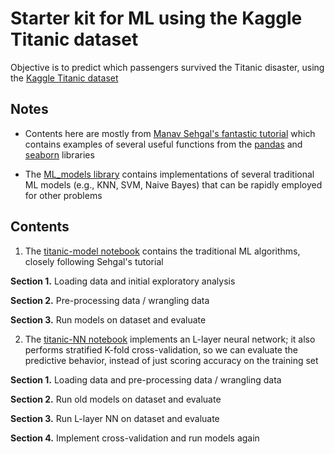# Starter kit for ML using the Kaggle Titanic dataset

Objective is to predict which passengers survived the Titanic disaster, using the [Kaggle Titanic dataset](https://www.kaggle.com/c/titanic)

## Notes

* Contents here are mostly from [Manav Sehgal's fantastic tutorial](https://www.kaggle.com/startupsci/titanic-data-science-solutions) which contains examples of several useful functions from the [pandas](https://pandas.pydata.org) and [seaborn](https://seaborn.pydata.org) libraries


* The [ML_models library](./ML_models.py) contains implementations of several traditional ML models (e.g., KNN, SVM, Naive Bayes) that can be rapidly employed for other problems


## Contents

1. The [titanic-model notebook](./titanic-model.ipynb) contains the traditional ML algorithms, closely following Sehgal's tutorial

**Section 1.** Loading data and initial exploratory analysis

**Section 2.** Pre-processing data / wrangling data

**Section 3.** Run models on dataset and evaluate

2. The [titanic-NN notebook](./titanic-NN.ipynb) implements an L-layer neural network; it also performs stratified K-fold cross-validation, so we can evaluate the predictive behavior, instead of just scoring accuracy on the training set

**Section 1.** Loading data and pre-processing data / wrangling data

**Section 2.** Run old models on dataset and evaluate

**Section 3.** Run L-layer NN on dataset and evaluate

**Section 4.** Implement cross-validation and run models again
